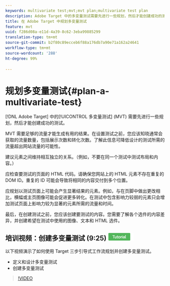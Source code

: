 ```yaml
---
keywords: multivariate test;mvt;mvt plan;multivariate test plan
description: Adobe Target 中的多变量测试需要先进行一些规划，然后才能创建成功的测试。
title: 在 Adobe Target 中规划多变量测试
feature: mvt
uuid: f286d08a-e11d-4a39-8c62-3eba99885299
translation-type: tm+mt
source-git-commit: b2f80c89ecceb6f88a176db7a90e71a162a24641
workflow-type: tm+mt
source-wordcount: '288'
ht-degree: 99%

---
```



# 规划多变量测试{#plan-a-multivariate-test}

[!DNL Adobe Target] 中的[!UICONTROL 多变量测试] (MVT) 需要先进行一些规划，然后才能创建成功的测试。

MVT 需要足够的流量才能生成有用的结果。在设置测试之前，您应该知晓通常会获取的流量数量，包括展示次数和转化次数。了解此信息可降低设计的测试所需的流量超出网站流量的可能性。

建议元素之间维持相互独立的关系。（例如，不要在同一个测试中测试布局和内容。）

应检查要测试的页面的 HTML 代码。请确保您网站上的 HTML 元素不存在重复的 DOM ID。重复的 ID 可能会导致将相同的内容交付到多个位置。

应规划以测试页面上可能会产生显著结果的元素。例如，与在页脚中做出更改相比，横幅或主页图像可能会促进更多转化。在测试中包含影响力较弱的元素只会增加测试页面上影响力较为显著的元素所需的流量和时间。

最后，在创建测试之前，您应该创建要测试的内容。您需要了解各个选件的内容差异，并创建希望在测试中使用的图像、文本和 HTML 选件。

## 培训视频：创建多变量测试 (9:25) ![教程徽章](/help/assets/tutorial.png)

以下视频演示了如何使用 Target 三步引导式工作流规划并创建多变量测试。

* 定义和设计多变量测试
* 创建多变量测试

>[!VIDEO](https://video.tv.adobe.com/v/17395)